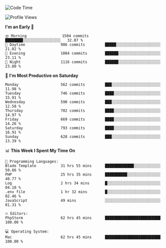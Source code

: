 <!--START_SECTION:waka-->
![Code Time](http://img.shields.io/badge/Code%20Time-3%2C646%20hrs%2019%20mins-blue)

![Profile Views](http://img.shields.io/badge/Profile%20Views-2-blue)

**I'm an Early 🐤** 

```text
🌞 Morning                1504 commits        ████████░░░░░░░░░░░░░░░░░   32.07 % 
🌆 Daytime                986 commits         █████░░░░░░░░░░░░░░░░░░░░   21.02 % 
🌃 Evening                1084 commits        ██████░░░░░░░░░░░░░░░░░░░   23.11 % 
🌙 Night                  1116 commits        ██████░░░░░░░░░░░░░░░░░░░   23.80 % 
```
📅 **I'm Most Productive on Saturday** 

```text
Monday                   562 commits         ███░░░░░░░░░░░░░░░░░░░░░░   11.98 % 
Tuesday                  746 commits         ████░░░░░░░░░░░░░░░░░░░░░   15.91 % 
Wednesday                590 commits         ███░░░░░░░░░░░░░░░░░░░░░░   12.58 % 
Thursday                 702 commits         ████░░░░░░░░░░░░░░░░░░░░░   14.97 % 
Friday                   669 commits         ████░░░░░░░░░░░░░░░░░░░░░   14.26 % 
Saturday                 793 commits         ████░░░░░░░░░░░░░░░░░░░░░   16.91 % 
Sunday                   628 commits         ███░░░░░░░░░░░░░░░░░░░░░░   13.39 % 
```


📊 **This Week I Spent My Time On** 

```text
💬 Programming Languages: 
Blade Template           31 hrs 55 mins      █████████████░░░░░░░░░░░░   50.86 % 
PHP                      25 hrs 35 mins      ██████████░░░░░░░░░░░░░░░   40.77 % 
Log                      2 hrs 34 mins       █░░░░░░░░░░░░░░░░░░░░░░░░   04.10 % 
.env file                1 hr 32 mins        █░░░░░░░░░░░░░░░░░░░░░░░░   02.46 % 
JavaScript               49 mins             ░░░░░░░░░░░░░░░░░░░░░░░░░   01.31 % 

🔥 Editors: 
PhpStorm                 62 hrs 45 mins      █████████████████████████   100.00 % 

💻 Operating System: 
Mac                      62 hrs 45 mins      █████████████████████████   100.00 % 
```


<!--END_SECTION:waka-->
